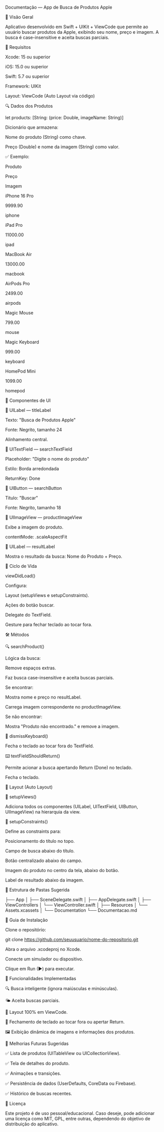 Documentação — App de Busca de Produtos Apple

🚀 Visão Geral

Aplicativo desenvolvido em Swift + UIKit + ViewCode que permite ao usuário buscar produtos da Apple, exibindo seu nome, preço e imagem. A busca é case-insensitive e aceita buscas parciais.


💼 Requisitos

Xcode: 15 ou superior

iOS: 15.0 ou superior

Swift: 5.7 ou superior

Framework: UIKit

Layout: ViewCode (Auto Layout via código)


🔍 Dados dos Produtos

let products: [String: (price: Double, imageName: String)]

Dicionário que armazena:

Nome do produto (String) como chave.

Preço (Double) e nome da imagem (String) como valor.

✅ Exemplo:

Produto

Preço

Imagem

iPhone 16 Pro

9999.90

iphone

iPad Pro

11000.00

ipad

MacBook Air

13000.00

macbook

AirPods Pro

2499.00

airpods

Magic Mouse

799.00

mouse

Magic Keyboard

999.00

keyboard

HomePod Mini

1099.00

homepod


🧐 Componentes de UI

🔹 UILabel — titleLabel

Texto: "Busca de Produtos Apple"

Fonte: Negrito, tamanho 24

Alinhamento central.

🔹 UITextField — searchTextField

Placeholder: "Digite o nome do produto"

Estilo: Borda arredondada

ReturnKey: Done

🔹 UIButton — searchButton

Título: "Buscar"

Fonte: Negrito, tamanho 18

🔹 UIImageView — productImageView

Exibe a imagem do produto.

contentMode: .scaleAspectFit

🔹 UILabel — resultLabel

Mostra o resultado da busca: Nome do Produto + Preço.


🚀 Ciclo de Vida

viewDidLoad()

Configura:

Layout (setupViews e setupConstraints).

Ações do botão buscar.

Delegate do TextField.

Gesture para fechar teclado ao tocar fora.


🛠️ Métodos

🔍 searchProduct()

Lógica da busca:

Remove espaços extras.

Faz busca case-insensitive e aceita buscas parciais.

Se encontrar:

Mostra nome e preço no resultLabel.

Carrega imagem correspondente no productImageView.

Se não encontrar:

Mostra "Produto não encontrado." e remove a imagem.

🔐 dismissKeyboard()

Fecha o teclado ao tocar fora do TextField.

⌨️ textFieldShouldReturn()

Permite acionar a busca apertando Return (Done) no teclado.

Fecha o teclado.

🎨 Layout (Auto Layout)

🔗 setupViews()

Adiciona todos os componentes (UILabel, UITextField, UIButton, UIImageView) na hierarquia da view.

📀 setupConstraints()

Define as constraints para:

Posicionamento do título no topo.

Campo de busca abaixo do título.

Botão centralizado abaixo do campo.

Imagem do produto no centro da tela, abaixo do botão.

Label de resultado abaixo da imagem.


💼 Estrutura de Pastas Sugerida

├── App
│   ├── SceneDelegate.swift
│   ├── AppDelegate.swift
│
├── ViewControllers
│   └── ViewController.swift
│
├── Resources
│   └── Assets.xcassets
│
└── Documentation
    └── Documentacao.md
    

🎯 Guia de Instalação

Clone o repositório:

git clone https://github.com/seuusuario/nome-do-repositorio.git

Abra o arquivo .xcodeproj no Xcode.

Conecte um simulador ou dispositivo.

Clique em Run (▶) para executar.


🚀 Funcionalidades Implementadas

🔍 Busca inteligente (ignora maiúsculas e minúsculas).

🌤️ Aceita buscas parciais.

🎨 Layout 100% em ViewCode.

💪 Fechamento de teclado ao tocar fora ou apertar Return.

🖼️ Exibição dinâmica de imagens e informações dos produtos.

🚀 Melhorias Futuras Sugeridas

✅ Lista de produtos (UITableView ou UICollectionView).

✅ Tela de detalhes do produto.

✅ Animações e transições.

✅ Persistência de dados (UserDefaults, CoreData ou Firebase).

✅ Histórico de buscas recentes.


🚫 Licença

Este projeto é de uso pessoal/educacional. Caso deseje, pode adicionar uma licença como MIT, GPL, entre outras, dependendo do objetivo de distribuição do aplicativo.
